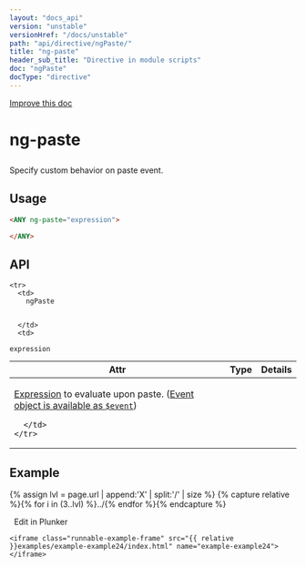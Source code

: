 ```yaml
---
layout: "docs_api"
version: "unstable"
versionHref: "/docs/unstable"
path: "api/directive/ngPaste/"
title: "ng-paste"
header_sub_title: "Directive in module scripts"
doc: "ngPaste"
docType: "directive"
---
```


<div class="improve-docs">
  <a href='https://github.com/Famous/famous-angular/edit/master/src/scripts/directives/fa-input.js#L720'>
    Improve this doc
  </a>
</div>





<h1 class="api-title">

  ng-paste



</h1>





Specify custom behavior on paste event.






  
<h2 id="usage">Usage</h2>
  
```html
<ANY ng-paste="expression">

</ANY>
```
  
  
<h2 id="api" style="clear:both;">API</h2>

<table class="table" style="margin:0;">
  <thead>
    <tr>
      <th>Attr</th>
      <th>Type</th>
      <th>Details</th>
    </tr>
  </thead>
  <tbody>
    
    <tr>
      <td>
        ngPaste
        
        
      </td>
      <td>
        
  <code>expression</code>
      </td>
      <td>
        <p><a href="guide/expression">Expression</a> to evaluate upon
paste. (<a href="guide/expression#-event-">Event object is available as <code>$event</code></a>)</p>

        
      </td>
    </tr>
    
  </tbody>
</table>

  

  



<h2 id="example">Example</h2><p>

{% assign lvl = page.url | append:'X' | split:'/' | size %}
{% capture relative %}{% for i in (3..lvl) %}../{% endfor %}{% endcapture %}

<div>
  <a ng-click="openPlunkr('{{ relative }}examples/example-example24')" class="btn pull-right">
    <i class="glyphicon glyphicon-edit">&nbsp;</i>
    Edit in Plunker</a>
  <div class="runnable-example" path="examples/example-example24"
      
  >

   

    <iframe class="runnable-example-frame" src="{{ relative }}examples/example-example24/index.html" name="example-example24"></iframe>
  </div>
</div>


</p>



